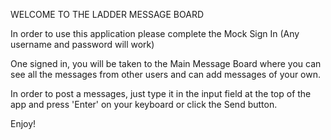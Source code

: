 WELCOME TO THE LADDER MESSAGE BOARD 

In order to use this application please complete the Mock Sign In (Any username and password will work)

One signed in, you will be taken to the Main Message Board where you can see all the messages from
other users and can add messages of your own.

In order to post a messages, just type it in the input field at the top of the app and 
press 'Enter' on your keyboard or click the Send button.

Enjoy!
